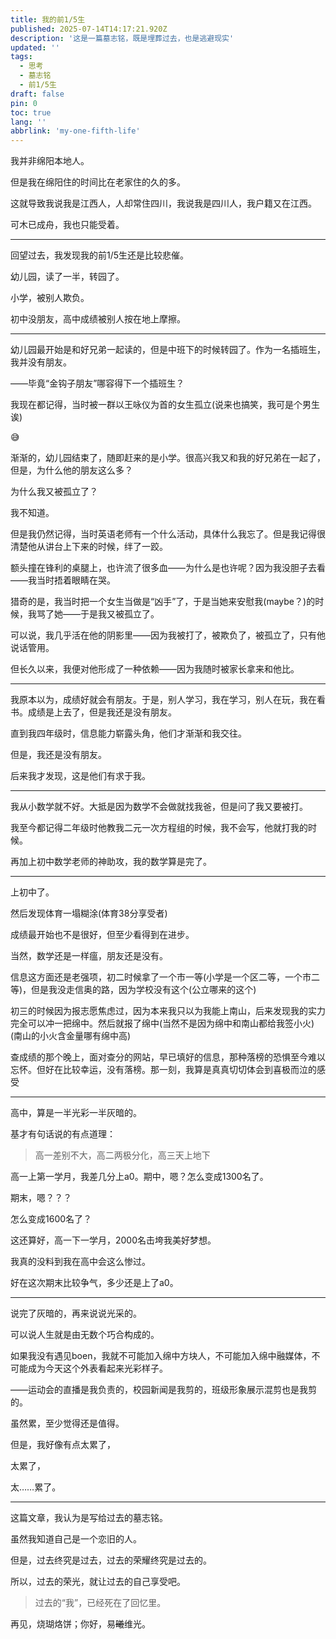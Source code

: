 ```yaml
---
title: 我的前1/5生
published: 2025-07-14T14:17:21.920Z
description: '这是一篇墓志铭，既是埋葬过去，也是逃避现实'
updated: ''
tags:
  - 思考
  - 墓志铭
  - 前1/5生
draft: false
pin: 0
toc: true
lang: ''
abbrlink: 'my-one-fifth-life'
---
```


我并非绵阳本地人。

但是我在绵阳住的时间比在老家住的久的多。

这就导致我说我是江西人，人却常住四川，我说我是四川人，我户籍又在江西。

可木已成舟，我也只能受着。

---

回望过去，我发现我的前1/5生还是比较悲催。

幼儿园，读了一半，转园了。

小学，被别人欺负。

初中没朋友，高中成绩被别人按在地上摩擦。

---

幼儿园最开始是和好兄弟一起读的，但是中班下的时候转园了。作为一名插班生，我并没有朋友。

——毕竟“金钩子朋友”哪容得下一个插班生？

我现在都记得，当时被一群以王咏仪为首的女生孤立(说来也搞笑，我可是个男生诶)

😅

渐渐的，幼儿园结束了，随即赶来的是小学。很高兴我又和我的好兄弟在一起了，但是，为什么他的朋友这么多？

为什么我又被孤立了？

我不知道。

但是我仍然记得，当时英语老师有一个什么活动，具体什么我忘了。但是我记得很清楚他从讲台上下来的时候，绊了一跤。

额头撞在锋利的桌腿上，也许流了很多血——为什么是也许呢？因为我没胆子去看——我当时捂着眼睛在哭。

猎奇的是，我当时把一个女生当做是“凶手”了，于是当她来安慰我(maybe？)的时候，我骂了她——于是我又被孤立了。

可以说，我几乎活在他的阴影里——因为我被打了，被欺负了，被孤立了，只有他说话管用。

但长久以来，我便对他形成了一种依赖——因为我随时被家长拿来和他比。

---

我原本以为，成绩好就会有朋友。于是，别人学习，我在学习，别人在玩，我在看书。成绩是上去了，但是我还是没有朋友。

直到我四年级时，信息能力崭露头角，他们才渐渐和我交往。

但是，我还是没有朋友。

后来我才发现，这是他们有求于我。

---

我从小数学就不好。大抵是因为数学不会做就找我爸，但是问了我又要被打。

我至今都记得二年级时他教我二元一次方程组的时候，我不会写，他就打我的时候。

再加上初中数学老师的神助攻，我的数学算是完了。

---

上初中了。

然后发现体育一塌糊涂(体育38分享受者)

成绩最开始也不是很好，但至少看得到在进步。

当然，数学还是一样瘟，朋友还是没有。

信息这方面还是老强项，初二时候拿了一个市一等(小学是一个区二等，一个市二等)，但是我没走信奥的路，因为学校没有这个(公立哪来的这个)

初三的时候因为报志愿焦虑过，因为本来我只以为我能上南山，后来发现我的实力完全可以冲一把绵中。然后就报了绵中(当然不是因为绵中和南山都给我签小火)(南山的小火含金量哪有绵中高)

查成绩的那个晚上，面对查分的网站，早已填好的信息，那种落榜的恐惧至今难以忘怀。但好在比较幸运，没有落榜。那一刻，我算是真真切切体会到喜极而泣的感受

---

高中，算是一半光彩一半灰暗的。

基才有句话说的有点道理：

> 高一差别不大，高二两极分化，高三天上地下

高一上第一学月，我差几分上a0。期中，嗯？怎么变成1300名了。

期末，嗯？？？

怎么变成1600名了？

这还算好，高一下一学月，2000名击垮我美好梦想。

我真的没料到我在高中会这么惨过。

好在这次期末比较争气，多少还是上了a0。

---

说完了灰暗的，再来说说光采的。

可以说人生就是由无数个巧合构成的。

如果我没有遇见boen，我就不可能加入绵中方块人，不可能加入绵中融媒体，不可能成为今天这个外表看起来光彩样子。

——运动会的直播是我负责的，校园新闻是我剪的，班级形象展示混剪也是我剪的。

虽然累，至少觉得还是值得。

但是，我好像有点太累了，

太累了，

太……累了。

---

这篇文章，我认为是写给过去的墓志铭。

虽然我知道自己是一个恋旧的人。

但是，过去终究是过去，过去的荣耀终究是过去的。

所以，过去的荣光，就让过去的自己享受吧。

> 过去的“我”，已经死在了回忆里。

再见，烧瑚烙饼；你好，易~~曦~~维光。
